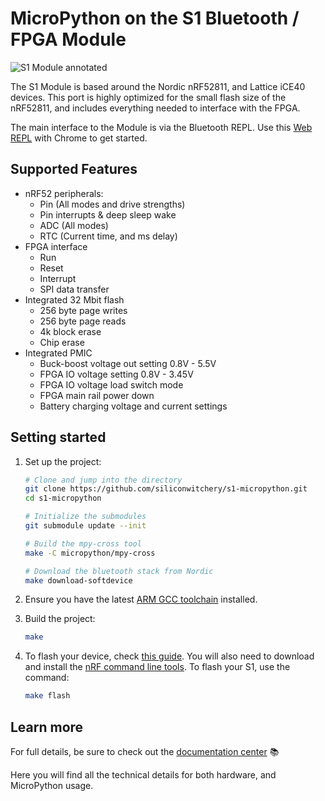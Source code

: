 # MicroPython on the S1 Bluetooth / FPGA Module

![S1 Module annotated](https://docs.siliconwitchery.com/images/annotated-module.png)

The S1 Module is based around the Nordic nRF52811, and Lattice iCE40 devices. This port is highly optimized for the small flash size of the nRF52811, and includes everything needed to interface with the FPGA.

The main interface to the Module is via the Bluetooth REPL. Use this [Web REPL](https://repl.siliconwitchery.com/) with Chrome to get started.

## Supported Features
- nRF52 peripherals:
    - Pin (All modes and drive strengths)
    - Pin interrupts & deep sleep wake
    - ADC (All modes)
    - RTC (Current time, and ms delay)
- FPGA interface
    - Run
    - Reset
    - Interrupt
    - SPI data transfer
- Integrated 32 Mbit flash
    - 256 byte page writes
    - 256 byte page reads
    - 4k block erase
    - Chip erase
- Integrated PMIC
    - Buck-boost voltage out setting 0.8V - 5.5V
    - FPGA IO voltage setting 0.8V - 3.45V
    - FPGA IO voltage load switch mode
    - FPGA main rail power down
    - Battery charging voltage and current settings


## Setting started

1. Set up the project:

    ```bash
    # Clone and jump into the directory
    git clone https://github.com/siliconwitchery/s1-micropython.git
    cd s1-micropython

    # Initialize the submodules
    git submodule update --init 

    # Build the mpy-cross tool
    make -C micropython/mpy-cross

    # Download the bluetooth stack from Nordic
    make download-softdevice
    ```

1. Ensure you have the latest [ARM GCC toolchain](https://developer.arm.com/downloads/-/gnu-rm) installed.

1. Build the project:

    ```bash
    make
    ```

1. To flash your device, check [this guide](https://docs.siliconwitchery.com/s1-popout-board/s1-popout-board/#programming). You will also need to download and install the [nRF command line tools](https://www.nordicsemi.com/Products/Development-tools/nrf-command-line-tools/download). To flash your S1, use the command:

    ```bash
    make flash
    ```

## Learn more

For full details, be sure to check out the [documentation center](https://docs.siliconwitchery.com) 📚

Here you will find all the technical details for both hardware, and MicroPython usage.